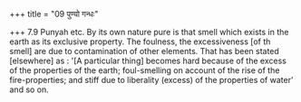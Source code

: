 +++
title = "09 पुण्यो गन्धः"

+++
7.9 Punyah etc. By its own nature pure is that smell which exists in the
earth as its exclusive property. The foulness, the excessiveness \[of th
smell\] are due to contamination of other elements. That has been stated
\[elsewhere\] as : '\[A particular thing\] becomes hard because of the
excess of the properties of the earth; foul-smelling on account of the
rise of the fire-properties; and stiff due to liberality (excess) of the
properties of water' and so on.
